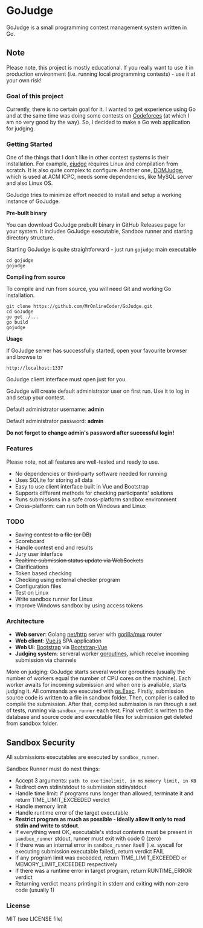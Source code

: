 # GoJudge

GoJudge is a small programming contest management system written in Go.

## Note
Please note, this project is mostly educational. If you really want to use it in production environment (i.e. running local programming contests) - use it at your own risk!

### Goal of this project

Currently, there is no certain goal for it. I wanted to get experience using Go and at the same time was doing some contests on [Codeforces](https://codeforces.com) (at which I am no very good by the way). So, I decided to make a Go web application for judging.

### Getting Started

One of the things that I don't like in other contest systems is their installation. For example, [ejudge](https://ejudge.ru/) requires Linux and compilation from scratch. It is also quite complex to configure. Another one, [DOMJudge](https://www.domjudge.org), which is used at ACM ICPC, needs some dependencies, like MySQL server and also Linux OS.

GoJudge tries to minimize effort needed to install and setup a working instance of GoJudge.

**Pre-built binary**

You can download GoJudge prebuilt binary in GitHub Releases page for your system. It includes GoJudge executable, Sandbox runner and starting directory structure. 

Starting GoJudge is quite straightforward - just run `gojudge` main executable
```
cd gojudge
gojudge
```

**Compiling from source**

To compile and run from source, you will need Git and working Go installation.

```
git clone https://github.com/MrOnlineCoder/GoJudge.git
cd GoJudge
go get ./...
go build
gojudge
```

**Usage**

If GoJudge server has successfully started, open your favourite browser and browse to 

```
http://localhost:1337
```

GoJudge client interface must open just for you.

GoJudge will create default administrator user on first run. Use it to log in and setup your contest.

Default administrator username: **admin**

Default administrator password: **admin**


**Do not forget to change admin's password after successful login!**

### Features

Please note, not all features are well-tested and ready to use. 

* No dependencies or third-party software needed for running
* Uses SQLite for storing all data
* Easy to use client interface built in Vue and Bootstrap
* Supports different methods for checking participants' solutions
* Runs submissions in a safe cross-platform sandbox environment
* Cross-platform: can run both on Windows and Linux

### TODO

* ~~Saving contest to a file (or DB)~~
* Scoreboard
* Handle contest end and results
* Jury user interface
* ~~Realtime submission status update via WebSockets~~
* Clarifications
* Token based checking
* Checking using external checker program
* Configuration files
* Test on Linux
* Write sandbox runner for Linux
* Improve Windows sandbox by using access tokens

### Architecture

* **Web server**: Golang [net/http](https://golang.org/pkg/net/http/) server with [gorilla/mux](https://github.com/gorilla/mux) router
* **Web client**: [Vue.js](https://vuejs.org/) SPA application
* **Web UI**: [Bootstrap](https://getbootstrap.com) via [Bootstrap-Vue](https://bootstrap-vue.js.org)
* **Judging system**: serveral worker [goroutines](https://tour.golang.org/concurrency/1), which receive incoming submission via channels

More on judging: GoJudge starts several worker goroutines (usually the number of workers equal the number of CPU cores on the machine). Each worker awaits for incoming submission and when one is avaliable, starts judging it. All commands are executed with [os.Exec](https://golang.org/pkg/os/exec/). Firstly, submission source code is written to a file in sandbox folder. Then, compiler is called to compile the submission. After that, compiled submission is ran through a set of tests, running via `sandbox_runner` each test. Final verdict is written to the database and source code and executable files for submission get deleted from sandbox folder.

## Sandbox Security

All submissions executables are executed by `sandbox_runner`.

Sandbox Runner must do next things:

* Accept 3 arguments: `path to exe` `timelimit, in ms` `memory limit, in KB`
* Redirect own stdin/stdout to submission stdin/stdout
* Handle time limit: if programs runs longer than allowed, terminate it and return TIME_LIMIT_EXCEEDED verdict
* Handle memory limit
* Handle runtime error of the target executable
* **Restrict program as much as possible - ideally allow it only to read stdin and write to stdout.** 
* If everything went OK, executable's stdout contents must be present in `sandbox_runner` stdout, runner must exit with code 0 (zero)
* If there was an internal error in `sandbox_runner` itself (i.e. syscall for executing submission executable failed), return verdict FAIL
* If any program limit was exceeded, return TIME_LIMIT_EXCEEDED or MEMORY_LIMIT_EXCEEDED respectively
* If there was a runtime error in target program, return RUNTIME_ERROR verdict
* Returning verdict means printing it in stderr and exiting with non-zero code (usually 1)

### License
MIT (see LICENSE file)